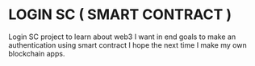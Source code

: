 # LOGIN SC ( SMART CONTRACT )
Login SC project to learn about web3 I want in end goals to make an authentication using smart contract I hope the next time I make my own blockchain apps.
